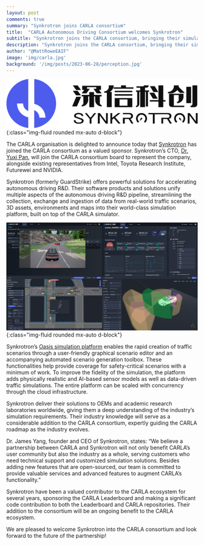 ```yaml
---
layout: post
comments: true
summary: "Synkrotron joins CARLA consortium"
title:  "CARLA Autonomous Driving Consortium welcomes Synkrotron"
subtitle: "Synkrotron joins the CARLA consortium, bringing their simulation expertise and technology platform into the ecosystem"
description: "Synkrotron joins the CARLA consortium, bringing their simulation expertise and technology platform into the ecosystem"
author: "@MattRoweEAIF"
image: 'img/carla.jpg'
background: '/img/posts/2023-06-28/perception.jpg'
---
```


![synkrotron logo](/img/posts/2023-06-28/synkrotron.jpg){:class="img-fluid rounded mx-auto d-block"}

The CARLA organisation is delighted to announce today that [Synkrotron](https://www.synkrotron.ai/) has joined the CARLA consortium as a valued sponsor. Synkrotron’s CTO, [Dr. Yuxi Pan](https://www.linkedin.com/in/yuxipanucla/), will join the CARLA consortium board to represent the company, alongside existing representatives from Intel, Toyota Research Institute, Futurewei and NVIDIA.

Synkrotron (formerly GuardStrike) offers powerful solutions for accelerating autonomous driving R&D. Their software products and solutions unify multiple aspects of the autonomous driving R&D pipeline, streamlining the collection, exchange and ingestion of data from real-world traffic scenarios, 3D assets, environments and maps into their world-class simulation platform, built on top of the CARLA simulator. 

![oasis](/img/posts/2023-06-28/oasis_platform.jpg){:class="img-fluid rounded mx-auto d-block"}

Synkrotron’s [Oasis simulation platform](https://www.synkrotron.ai/sim.html) enables the rapid creation of traffic scenarios through a user-friendly graphical scenario editor and an accompanying automated scenario generation toolbox. These functionalities help provide coverage for safety-critical scenarios with a minimum of work. To improve the fidelity of the simulation, the platform adds physically realistic and AI-based sensor models as well as data-driven traffic simulations. The entire platform can be scaled with concurrency through the cloud infrastructure. 

Synkrotron deliver their solutions to OEMs and academic research laboratories worldwide, giving them a deep understanding of the industry’s simulation requirements. Their industry knowledge will serve as a considerable addition to the CARLA consortium, expertly guiding the CARLA roadmap as the industry evolves.

Dr. James Yang, founder and CEO of Synkrotron, states: “We believe a partnership between CARLA and Synkrotron will not only benefit CARLA’s user community but also the industry as a whole,  serving customers  who need technical support and customized simulation solutions. Besides adding new features that are open-sourced, our team is committed to provide valuable services and advanced features to augment CARLA’s functionality.”

Synkrotron have been a valued contributor to the CARLA ecosystem for several years, sponsoring the CARLA Leaderboard and making a significant code contribution to both the Leaderboard and CARLA repositories. Their addition to the consortium will be an ongoing benefit to the CARLA ecosystem. 

We are pleased to welcome Synkrotron into the CARLA consortium and look forward to the future of the partnership!
